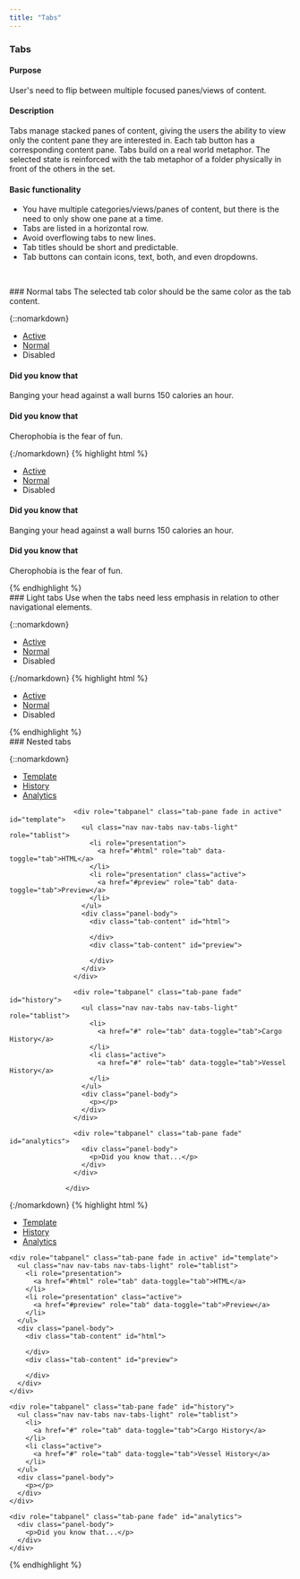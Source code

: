 ```yaml
---
title: "Tabs"
---
```


<div class="pl-pattern">
<h3>Tabs</h3>

#### Purpose
User's need to flip between multiple focused panes/views of content.

#### Description
Tabs manage stacked panes of content, giving the users the ability to view only the content pane they are interested in. Each tab button has a corresponding content pane. Tabs build on a real world metaphor. The selected state is reinforced with the tab metaphor of a folder physically in front of the others in the set.

#### Basic functionality
- You have multiple categories/views/panes of content, but there is the need to only show one pane at a time.
- Tabs are listed in a horizontal row.
- Avoid overflowing tabs to new lines.
- Tab titles should be short and predictable.
- Tab buttons can contain icons, text, both, and even dropdowns.

&nbsp;

</div>

<div class="pl-pattern">
### Normal tabs
The selected tab color should be the same color as the tab content.

{::nomarkdown}
<div class="pl-preview">
<ul class="nav nav-tabs" role="tablist">
  <li class="active">
    <a href="#activeTab" role="tab" data-toggle="tab" aria-controls="activeTab">Active</a>
  </li>
  <li>
    <a href="#normalTab" role="tab" data-toggle="tab" aria-controls="normalTab">Normal</a>
  </li>
  <li class="disabled">
    <a role="tab">Disabled</a>
  </li>
</ul>
<div class="tab-content">
  <div role="tabpanel" class="tab-pane fade in active" id="activeTab">
    <div class="panel-body">
       <h4>Did you know that </h1>
      <p>Banging your head against a wall burns 150 calories an hour.</p>
    </div>
  </div>
  <div role="tabpanel" class="tab-pane fade" id="normalTab">
    <div class="panel-body">
      <h4>Did you know that </h1>
      <p>Cherophobia is the fear of fun.</p>
    </div>
  </div>
</div>
</div>
{:/nomarkdown}
{% highlight html %}
<ul class="nav nav-tabs" role="tablist">
  <li class="active">
    <a href="#activeTab" role="tab" data-toggle="tab" aria-controls="activeTab">Active</a>
  </li>
  <li>
    <a href="#normalTab" role="tab" data-toggle="tab" aria-controls="normalTab">Normal</a>
  </li>
  <li class="disabled">
    <a role="tab">Disabled</a>
  </li>
</ul>
<div class="tab-content">
  <div role="tabpanel" class="tab-pane fade in active" id="activeTab">
    <div class="panel-body">
       <h4>Did you know that </h1>
      <p>Banging your head against a wall burns 150 calories an hour.</p>
    </div>
  </div>
  <div role="tabpanel" class="tab-pane fade" id="normalTab">
    <div class="panel-body">
      <h4>Did you know that </h1>
      <p>Cherophobia is the fear of fun.</p>
    </div>
  </div>
</div>
{% endhighlight %}
</div>

<div class="pl-pattern">
### Light tabs
Use when the tabs need less emphasis in relation to other navigational elements. 

{::nomarkdown}
<div class="pl-preview">
<ul class="nav nav-tabs nav-tabs-light" role="tablist">
  <li class="active">
    <a href="#" role="tab" data-toggle="tab">Active</a>
  </li>
  <li>
    <a href="#" role="tab" data-toggle="tab">Normal</a>
  </li>
  <li class="disabled">
    <a role="tab">Disabled</a>
  </li>
</ul>
</div>
{:/nomarkdown}
{% highlight html %}
<ul class="nav nav-tabs nav-tabs-light" role="tablist">
  <li class="active">
    <a href="#" role="tab" data-toggle="tab">Active</a>
  </li>
  <li>
    <a href="#" role="tab" data-toggle="tab">Normal</a>
  </li>
  <li class="disabled">
    <a role="tab">Disabled</a>
  </li>
</ul>
{% endhighlight %}
</div>

<div class="pl-pattern">
### Nested tabs

{::nomarkdown}
<div class="pl-preview">
                  <ul class="nav nav-tabs" role="tablist">
                    <li role="presentation" class="active">
                      <a href="#template" role="tab" data-toggle="tab" aria-controls="template" >Template</a>
                    </li>
                    <li role="presentation">
                      <a href="#history" role="tab" data-toggle="tab" aria-controls="history" >History</a>
                    </li>
                    <li role="presentation">
                      <a href="#analytics" role="tab" data-toggle="tab" aria-controls="analytics" >Analytics</a>
                    </li>
                  </ul>
                  <div class="tab-content">

                    <div role="tabpanel" class="tab-pane fade in active" id="template">
                      <ul class="nav nav-tabs nav-tabs-light" role="tablist">
                        <li role="presentation">
                          <a href="#html" role="tab" data-toggle="tab">HTML</a>
                        </li>
                        <li role="presentation" class="active">
                          <a href="#preview" role="tab" data-toggle="tab">Preview</a>
                        </li>
                      </ul>
                      <div class="panel-body">
                        <div class="tab-content" id="html">

                        </div>
                        <div class="tab-content" id="preview">

                        </div>
                      </div>
                    </div>

                    <div role="tabpanel" class="tab-pane fade" id="history">
                      <ul class="nav nav-tabs nav-tabs-light" role="tablist">
                        <li>
                          <a href="#" role="tab" data-toggle="tab">Cargo History</a>
                        </li>
                        <li class="active">
                          <a href="#" role="tab" data-toggle="tab">Vessel History</a>
                        </li>
                      </ul>
                      <div class="panel-body">
                        <p></p>
                      </div>
                    </div>

                    <div role="tabpanel" class="tab-pane fade" id="analytics">
                      <div class="panel-body">
                        <p>Did you know that...</p>
                      </div>
                    </div>

                  </div>

</div>
{:/nomarkdown}
{% highlight html %}
  <ul class="nav nav-tabs" role="tablist">
    <li role="presentation" class="active">
      <a href="#template" role="tab" data-toggle="tab" aria-controls="template" >Template</a>
    </li>
    <li role="presentation">
      <a href="#history" role="tab" data-toggle="tab" aria-controls="history" >History</a>
    </li>
    <li role="presentation">
      <a href="#analytics" role="tab" data-toggle="tab" aria-controls="analytics" >Analytics</a>
    </li>
  </ul>
  <div class="tab-content">

    <div role="tabpanel" class="tab-pane fade in active" id="template">
      <ul class="nav nav-tabs nav-tabs-light" role="tablist">
        <li role="presentation">
          <a href="#html" role="tab" data-toggle="tab">HTML</a>
        </li>
        <li role="presentation" class="active">
          <a href="#preview" role="tab" data-toggle="tab">Preview</a>
        </li>
      </ul>
      <div class="panel-body">
        <div class="tab-content" id="html">

        </div>
        <div class="tab-content" id="preview">

        </div>
      </div>
    </div>

    <div role="tabpanel" class="tab-pane fade" id="history">
      <ul class="nav nav-tabs nav-tabs-light" role="tablist">
        <li>
          <a href="#" role="tab" data-toggle="tab">Cargo History</a>
        </li>
        <li class="active">
          <a href="#" role="tab" data-toggle="tab">Vessel History</a>
        </li>
      </ul>
      <div class="panel-body">
        <p></p>
      </div>
    </div>

    <div role="tabpanel" class="tab-pane fade" id="analytics">
      <div class="panel-body">
        <p>Did you know that...</p>
      </div>
    </div>

  </div>
{% endhighlight %}
</div>
